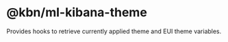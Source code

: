 # @kbn/ml-kibana-theme

Provides hooks to retrieve currently applied theme and EUI theme variables.
